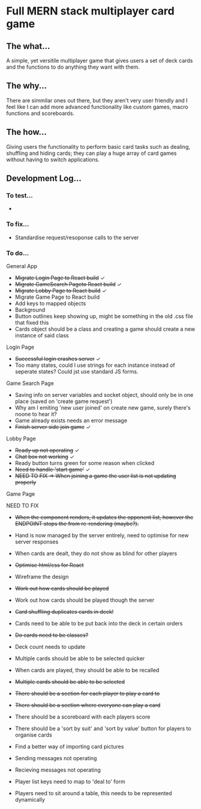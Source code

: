 # Full MERN stack multiplayer card game

## The what...
<p>A simple, yet versitile multiplayer game that gives users a set of deck cards and the functions to do anything they want with them.</p>


## The why...
<p>There are simmilar ones out there, but they aren't very user friendly and I feel like I can add more advanced functionality like custom games, macro functions and scoreboards.</p>


## The how...
<p>Giving users the functionality to perform basic card tasks such as dealing, shuffling and hiding cards; they can play a huge array of card games without having to switch applications.</p>


## Development Log...

### To test...

- 

### To fix...
- Standardise request/resoponse calls to the server


### To do...

General App
- ~~Migrate Login Page to React build~~ ✓
- ~~Migrate GameSearch Pageto React build~~ ✓
- ~~Migrate Lobby Page to React build~~ ✓
- Migrate Game Page to React build
- Add keys to mapped objects
- Background
- Button outlines keep showing up, might be something in the old .css file that fixed this
- Cards object should be a class and creating a game should create a new instance of said class


Login Page
- ~~Successful login crashes server~~ ✓
- Too many states, could I use strings for each instance instead of seperate states? Could jst use standard JS forms.


Game Search Page
- Saving info on server variables and socket object, should only be in one place (saved on 'create game request')
- Why am I emiting 'new user joined' on create new game, surely there's noone to hear it?
- Game already exists needs an error message
- ~~Finish server side join game~~ ✓


Lobby Page
- ~~Ready up not operating~~ ✓
- ~~Chat box not working~~ ✓
- Ready button turns green for some reason when clicked
- ~~Need to handle 'start game'~~ ✓
- ~~NEED TO FIX -> When joining a game the user list is not updating properly~~


Game Page

NEED TO FIX
- ~~When the component renders, it updates the opponent list, however the ENDPOINT stops the from re-rendering (maybe?).~~
- Hand is now managed by the server entirely, need to optimise for new server responses
- When cards are dealt, they do not show as blind for other players

- ~~Optimise html/css for React~~
- Wireframe the design
- ~~Work out how cards should be played~~
- Work out how cards should be played though the server
- ~~Card shuffling duplicates cards in deck!~~
- Cards need to be able to be put back into the deck in certain orders
- ~~Do cards need to be classes?~~
- Deck count needs to update
- Multiple cards should be able to be selected quicker
- When cards are played, they should be able to be recalled
- ~~Multiple cards should be able to be selected~~
- ~~There should be a section for each player to play a card to~~
- ~~There should be a section where everyone can play a card~~
- There should be a scoreboard with each players score
- There should be a 'sort by suit' and 'sort by value' button for players to organise cards
- Find a better way of importing card pictures
- Sending messages not operating
- Recieving messages not operating
- Player list keys need to map to 'deal to' form
- Players need to sit around a table, this needs to be represented dynamically